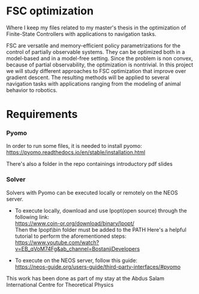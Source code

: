 # FSC optimization
Where I keep my files related to my master's thesis in the optimization of Finite-State Controllers with applications to navigation tasks.

FSC are versatile and memory-efficient policy parametrizations for the control of partially observable systems. They can be optimized both in a model-based and in a model-free setting. Since the problem is non convex, because of partial observability, the optimization is nontrivial. In this project we will study different approaches to FSC optimization that improve over gradient descent. The resulting methods will be applied to several navigation tasks with applications ranging from the modeling of animal behavior to robotics. 

# Requirements
### Pyomo
In order to run some files, it is needed to install pyomo: <br>
https://pyomo.readthedocs.io/en/stable/installation.html

There's also a folder in the repo containings introductory pdf slides  

### Solver
Solvers with Pyomo can be executed locally or remotely on the NEOS server.

* To execute locally, download and use Ipopt(open source) through the following link: <br>
https://www.coin-or.org/download/binary/Ipopt/ <br>
Then the Ipopt\bin folder must be added to the PATH
  Here's a helpful tutorial to perform the aforementioned steps: <br>
  https://www.youtube.com/watch?v=EB_qVoM74Fg&ab_channel=BostanjiDevelopers

* To execute on the NEOS server, follow this guide: <br>
https://neos-guide.org/users-guide/third-party-interfaces/#pyomo


This work has been done as part of my stay at the Abdus Salam International Centre for Theoretical Physics
